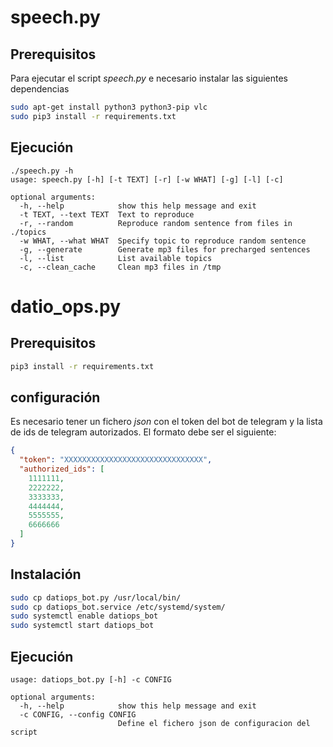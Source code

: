 # speech.py

## Prerequisitos

Para ejecutar el script *speech.py* e necesario instalar las siguientes dependencias

```bash
sudo apt-get install python3 python3-pip vlc
sudo pip3 install -r requirements.txt
```

## Ejecución

```
./speech.py -h
usage: speech.py [-h] [-t TEXT] [-r] [-w WHAT] [-g] [-l] [-c]

optional arguments:
  -h, --help            show this help message and exit
  -t TEXT, --text TEXT  Text to reproduce
  -r, --random          Reproduce random sentence from files in ./topics
  -w WHAT, --what WHAT  Specify topic to reproduce random sentence
  -g, --generate        Generate mp3 files for precharged sentences
  -l, --list            List available topics
  -c, --clean_cache     Clean mp3 files in /tmp
```

# datio_ops.py

## Prerequisitos

```bash
pip3 install -r requirements.txt
```

## configuración

Es necesario tener un fichero *json* con el token del bot de telegram y la lista de ids de telegram autorizados. El formato debe ser el siguiente:

```json
{
  "token": "XXXXXXXXXXXXXXXXXXXXXXXXXXXXXXX",
  "authorized_ids": [
    1111111,
    2222222,
    3333333,
    4444444,
    5555555,
    6666666
  ]
}
```

## Instalación

```bash
sudo cp datiops_bot.py /usr/local/bin/
sudo cp datiops_bot.service /etc/systemd/system/
sudo systemctl enable datiops_bot
sudo systemctl start datiops_bot
```

## Ejecución

```
usage: datiops_bot.py [-h] -c CONFIG

optional arguments:
  -h, --help            show this help message and exit
  -c CONFIG, --config CONFIG
                        Define el fichero json de configuracion del script
```